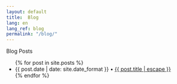 ```yaml
---
layout: default
title:  Blog
lang: en
lang_ref: blog
permalink: "/blog/"
---
```

Blog Posts
<div class="post-list">
<ul>
    {% for post in site.posts %}
      <li>
        <span class="post-meta">{{ post.date | date: site.date_format }}</span> &bull;
          <a class="post-link" href="{{ post.url | relative_url }}">{{ post.title | escape }}</a>
      </li>
    {% endfor %}
</ul>
</div>
